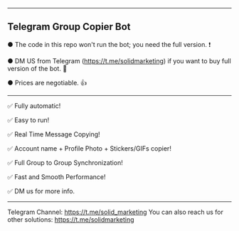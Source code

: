 
---------------------------------------------------------------------------------------------------------------
Telegram Group Copier Bot
---------------------------------------------------------------------------------------------------------------

● The code in this repo won't run the bot; you need the full version. ❗

● DM US from Telegram (https://t.me/solidmarketing) if you want to buy full version of the bot. 💬

● Prices are negotiable. 👍

---------------------------------------------------------------------------------------------------------------

✅ Fully automatic!

✅ Easy to run!

✅  Real Time Message Copying!

✅  Account name + Profile Photo + Stickers/GIFs copier!

✅  Full Group to Group Synchronization!

✅  Fast and Smooth Performance!

✅ DM us for more info.

---------------------------------------------------------------------------------------------------------------

Telegram Channel: https://t.me/solid_marketing
You can also reach us for other solutions: https://t.me/solidmarketing

